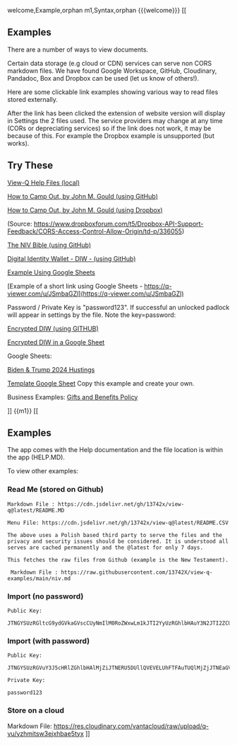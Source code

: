 welcome,Example,orphan
m1,Syntax,orphan
{{{welcome}}}
[[
## Examples

There are a number of ways to view documents. 

Certain data storage (e.g cloud or CDN) services can serve non CORS markdown files. We have found Google Workspace, GitHub, Cloudinary, Pandadoc, Box and Dropbox can be used (let us know of others!).

Here are some clickable link examples showing various way to read files stored externally.

After the link has been clicked the extension of website version will display in Settings the 2 files used. The service providers may change at any time (CORs or depreciating services) so if the link does not work, it may be because of this. For example the Dropbox example is unsupported (but works).

## Try These
[View-Q Help Files (local)](?JTNGYSUzRGltcG9ydGVkaGVscCUyNmIlM0RoZWxwLm1kJTI2YyUzRGhlbHAuY3N2JTI2ZCUzRGRlZmF1bHQtbG9nby5zdmc=)

[How to Camp Out, by John M. Gould (using GitHub)](?JTNGYSUzREhvdyUyMFRvJTIwQ2FtcCUyME91dCUyNmIlM0RodHRwcyUzQSUyRiUyRnJhdy5naXRodWJ1c2VyY29udGVudC5jb20lMkYxMzc0MlglMkZ2aWV3LXEtZXhhbXBsZXMlMkZtYWluJTJGaG93LXRvLWNhbXAtb3V0Lm1kJTI2YyUzRGh0dHBzJTNBJTJGJTJGcmF3LmdpdGh1YnVzZXJjb250ZW50LmNvbSUyRjEzNzQyWCUyRnZpZXctcS1leGFtcGxlcyUyRm1haW4lMkZob3ctdG8tY2FtcC1vdXQuY3N2JTI2ZCUzRGRlZmF1bHQtbG9nby5zdmc=)

[How to Camp Out, by John M. Gould (using Dropbox)](?JTNGYSUzRERyb3Bib3hFeGFtcGxlJTI2YiUzRGh0dHBzJTNBJTJGJTJGZGwuZHJvcGJveHVzZXJjb250ZW50LmNvbSUyRnMlMkZlZHRodXY0ZTNkdWVndjMlMkZob3ctdG8tY2FtcC1vdXQubWQlMjZjJTNEZW1iZWRkZWQlMjZkJTNEZGVmYXVsdC1sb2dvLnN2Zw==)

(Source: https://www.dropboxforum.com/t5/Dropbox-API-Support-Feedback/CORS-Access-Control-Allow-Origin/td-p/336055)

[The NIV Bible (using GitHub)](?JTNGYSUzRFRoZSUyMEJpYmxlJTI2YiUzRGh0dHBzJTNBJTJGJTJGcmF3LmdpdGh1YnVzZXJjb250ZW50LmNvbSUyRjEzNzQyWCUyRnZpZXctcS1leGFtcGxlcyUyRm1haW4lMkZuaXYubWQlMjZjJTNEaHR0cHMlM0ElMkYlMkZyYXcuZ2l0aHVidXNlcmNvbnRlbnQuY29tJTJGMTM3NDJYJTJGdmlldy1xLWV4YW1wbGVzJTJGbWFpbiUyRm5pdi5jc3YlMjZkJTNEZGVmYXVsdC1sb2dvLnN2Zw==)

[Digital Identity Wallet - DIW - (using GitHub)](?JTNGYSUzRERpZ2l0YWwlMjBJRCUyMFdhbGxldCUyNmIlM0RodHRwcyUzQSUyRiUyRnJhdy5naXRodWJ1c2VyY29udGVudC5jb20lMkYxMzc0MlglMkZ2aWV3LXEtZXhhbXBsZXMlMkZtYWluJTJGZGlkLXdhbGxldC5tZCUyNmMlM0RodHRwcyUzQSUyRiUyRnJhdy5naXRodWJ1c2VyY29udGVudC5jb20lMkYxMzc0MlglMkZ2aWV3LXEtZXhhbXBsZXMlMkZtYWluJTJGZGlkLXdhbGxldC5jc3YlMjZkJTNEZGVmYXVsdC1sb2dvLnN2Zw==)

[Example Using Google Sheets](?JTNGYSUzREdvb2dsZUV4YW1wbGUlMjZiJTNEaHR0cHMlM0ElMkYlMkZkb2NzLmdvb2dsZS5jb20lMkZzcHJlYWRzaGVldHMlMkZkJTJGZSUyRjJQQUNYLTF2VG9ad09MVjRyR3NZbTJKUndUdGRaaHBjWUlkSHNsdUx2eW1xUHZTZEJlTkl3S0pZaXpvdmpQdjdOclFHU2RMbmVhMVYwTzhtd21qTHh5JTJGcHViJTNGZ2lkJTNEMTcxNDAzNzkwOSUyNnNpbmdsZSUzRHRydWUlMjZvdXRwdXQlM0R0c3YlMjZjJTNEZW1iZWRkZWQlMjZkJTNEZGVmYXVsdC1sb2dvLnN2Zw==)


[Example of a short link using Google Sheets - https://q-viewer.com/u/JSmbaGZl](https://q-viewer.com/u/JSmbaGZl)

Password / Private Key is "password123". If successful an unlocked padlock will appear in settings by the file. Note the key=password:

[Encrypted DIW (using GITHUB)](?JTNGYSUzRERpZ2l0YWxXYWxsZXRFbmNyeXB0ZWQlMjBHSVRIVUIlMjZiJTNEaHR0cHMlM0ElMkYlMkZyYXcuZ2l0aHVidXNlcmNvbnRlbnQuY29tJTJGMTM3NDJYJTJGdmlldy1xLWV4YW1wbGVzJTJGbWFpbiUyRmRpd2UubWQlMjZjJTNEZW1iZWRkZWQlMjZkJTNEZGVmYXVsdC1sb2dvLnN2Zw==) 

[Encrypted DIW in a Google Sheet](?JTNGYSUzREVuY3J5cHRlZEdvb2dsZVNoZWV0JTI2YiUzRGh0dHBzJTNBJTJGJTJGZG9jcy5nb29nbGUuY29tJTJGc3ByZWFkc2hlZXRzJTJGZCUyRmUlMkYyUEFDWC0xdlFCamtGdDFxVWhjQlhyOVd3Wl8zSEhRUGV2TTZjbWo4cVQ1Q3JKSU83N0Y3dGZQMmhQRHBCWEZTVC1pQjFwclctVUROc3hjb20wQ2RORiUyRnB1YiUzRmdpZCUzRDE3MTQwMzc5MDklMjZzaW5nbGUlM0R0cnVlJTI2b3V0cHV0JTNEdHN2JTI2YyUzRGh0dHBzJTNBJTJGJTJGc3lzdGVtbS5jbyUyRmFwaSUyRnB1YmxpYy1zaGFyZSUyRnNlcnZlciUzRmElM0Rjc3YlMjZrZXklM0QyM1JlcjQ1Kio3MzQ1MzQ1JTI2ZCUzRGRlZmF1bHQtbG9nby5zdmc=)

Google Sheets:

[Biden & Trump 2024 Hustings](https://docs.google.com/spreadsheets/d/e/2PACX-1vS7W6KRZMFn6j9JnfvkeGsbEJEBNfULPon-BD8n_H-R2BxEB4ZghmudWz0Qz-_a3RTg4TbjZtvMV4xO/pub?gid=1714037909&single=true&output=tsv)


[Template Google Sheet](https://docs.google.com/spreadsheets/d/1LQZbyD8PA8JpXHKAur_cp7kS6MJ0FiqOwnsGFLDVVQE/edit?usp=sharing)
Copy this example and create your own.

Business Examples:
[Gifts and Benefits Policy](?JTNGYSUzREdpZnRzQW5kQmVuZWZpdHNQb2xpY3klMjZiJTNEaHR0cHMlM0ElMkYlMkZyYXcuZ2l0aHVidXNlcmNvbnRlbnQuY29tJTJGMTM3NDJYJTJGdmlldy1xLWV4YW1wbGVzJTJGbWFpbiUyRmdhYnMubWQlMjZjJTNEZW1iZWRkZWQlMjZkJTNEZGVmYXVsdC1sb2dvLnN2Zw==)

]]
{{m1}}
[[
    
## Examples

The app comes with the Help documentation and the file location is within the app (HELP.MD).

To view other examples:

### Read Me (stored on Github)

    Markdown File : https://cdn.jsdelivr.net/gh/13742x/view-q@latest/README.MD 

    Menu File: https://cdn.jsdelivr.net/gh/13742x/view-q@latest/README.CSV

    The above uses a Polish based third party to serve the files and the privacy and security issues should be considered. It is understood all serves are cached permanently and the @latest for only 7 days.
    
    This fetches the raw files from Github (example is the New Testament).

     Markdown File : https://raw.githubusercontent.com/13742X/view-q-examples/main/niv.md 


### Import (no password)

    Public Key: 

    JTNGYSUzRGltcG9ydGVkaGVscCUyNmIlM0RoZWxwLm1kJTI2YyUzRGhlbHAuY3N2JTI2ZCUzRGRlZmF1bHQtbG9nby5zdmc=


### Import (with password)

    Public Key: 

    JTNGYSUzRGVuY3J5cHRlZGhlbHAlMjZiJTNERU5DUllQVEVELUhFTFAuTUQlMjZjJTNEaGVscC5jc3YlMjZkJTNEZGVmYXVsdC1sb2dvLnN2Zw==

    Private Key: 

    password123

### Store on a cloud

Markdown File: https://res.cloudinary.com/vantacloud/raw/upload/q-vu/yzhmitsw3ejxhbae5tyx 
]]
